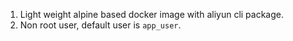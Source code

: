 1. Light weight alpine based docker image with aliyun cli package.
2. Non root user, default user is `app_user`.